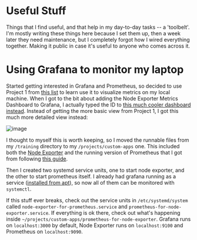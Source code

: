 Useful Stuff
============

Things that I find useful, and that help in my day-to-day tasks -- a
'toolbelt'.
I'm mostly writing these things here because I set them up, then a week later they need maintenance, but I completely forgot how I wired everything together.
Making it public in case it's useful to anyone who comes across it.

# Using Grafana to monitor my laptop

Started getting interested in Grafana and Prometheus, so decided to use Project 1 from [this list](https://grafana.com/blog/2021/01/08/get-started-with-prometheus-with-these-three-easy-projects/) to learn use it to visualize metrics on my local machine. When I got to the bit about adding the Node Exporter Metrics Dashboard to Grafana, I actually typed the ID to [this much cooler dashboard instead](https://github.com/rfmoz/grafana-dashboards/tree/master#node-exporter-full). Instead of getting the more basic view from Project 1, I got this much more detailed view instead:

![image](https://github.com/claudiusbr/useful_stuff/assets/13047598/53ec30eb-4ba9-4233-8393-01cfb7304136)

I thought to myself this is worth keeping, so I moved the runnable files from my `/training` directory to my `/projects/custom-apps` one. This included both the [Node Exporter](https://prometheus.io/docs/guides/node-exporter/) and the running version of Prometheus that I got from following [this guide](https://prometheus.io/docs/introduction/first_steps/).

Then I created two systemd service units, one to start node exporter, and the other to start prometheus itself. I already had grafana running as a service ([installed from apt](https://grafana.com/docs/grafana/latest/setup-grafana/installation/debian/#install-from-apt-repository)), so now all of them can be monitored with `systemctl`.

If this stuff ever breaks, check out the service units in `/etc/systemd/system` called `node-exporter-for-prometheus.service` and `prometheus-for-node-exporter.service`. If everything is ok there, check out what's happening inside `~/projects/custom-apps/prometheus-for-node-exporter`.
Grafana runs on `localhost:3000` by default, Node Exporter runs on `localhost:9100` and Prometheus on `localhost:9090`. 
